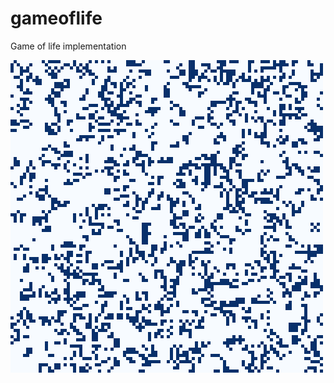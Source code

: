 # gameoflife
Game of life implementation

![Alt Text](https://github.com/Subtracting/gameoflife/blob/master/conway2.gif)
